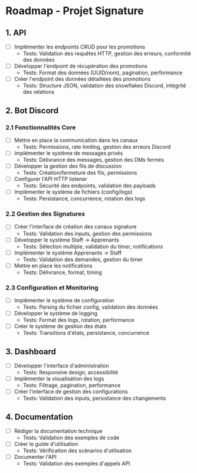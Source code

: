 # Roadmap - Projet Signature

## 1. API
- [ ] Implémenter les endpoints CRUD pour les promotions
  - Tests: Validation des requêtes HTTP, gestion des erreurs, conformité des données
- [ ] Développer l'endpoint de récupération des promotions
  - Tests: Format des données (UUID/nom), pagination, performance
- [ ] Créer l'endpoint des données détaillées des promotions
  - Tests: Structure JSON, validation des snowflakes Discord, intégrité des relations

## 2. Bot Discord
### 2.1 Fonctionnalités Core
- [ ] Mettre en place la communication dans les canaux
  - Tests: Permissions, rate limiting, gestion des erreurs Discord
- [ ] Implémenter le système de messages privés
  - Tests: Délivrance des messages, gestion des DMs fermés
- [ ] Développer la gestion des fils de discussion
  - Tests: Création/fermeture des fils, permissions
- [ ] Configurer l'API HTTP listener
  - Tests: Sécurité des endpoints, validation des payloads
- [ ] Implémenter le système de fichiers (config/logs)
  - Tests: Persistance, concurrence, rotation des logs

### 2.2 Gestion des Signatures
- [ ] Créer l'interface de création des canaux signature
  - Tests: Validation des inputs, gestion des permissions
- [ ] Développer le système Staff → Apprenants
  - Tests: Sélection multiple, validation du timer, notifications
- [ ] Implémenter le système Apprenants → Staff
  - Tests: Validation des demandes, gestion du timer
- [ ] Mettre en place les notifications
  - Tests: Délivrance, format, timing

### 2.3 Configuration et Monitoring
- [ ] Implémenter le système de configuration
  - Tests: Parsing du fichier config, validation des données
- [ ] Développer le système de logging
  - Tests: Format des logs, rotation, performance
- [ ] Créer le système de gestion des états
  - Tests: Transitions d'états, persistance, concurrence

## 3. Dashboard
- [ ] Développer l'interface d'administration
  - Tests: Responsive design, accessibilité
- [ ] Implémenter la visualisation des logs
  - Tests: Filtrage, pagination, performance
- [ ] Créer l'interface de gestion des configurations
  - Tests: Validation des inputs, persistance des changements

## 4. Documentation
- [ ] Rédiger la documentation technique
  - Tests: Validation des exemples de code
- [ ] Créer le guide d'utilisation
  - Tests: Vérification des scénarios d'utilisation
- [ ] Documenter l'API
  - Tests: Validation des exemples d'appels API
